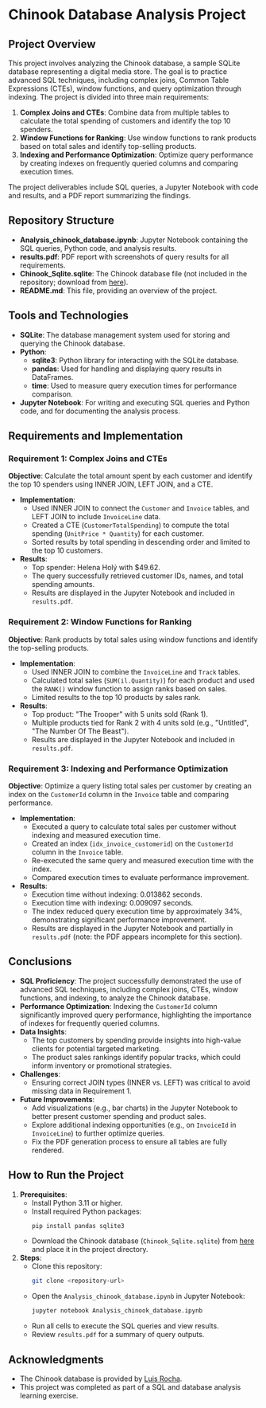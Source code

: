 # Chinook Database Analysis Project

## Project Overview
This project involves analyzing the Chinook database, a sample SQLite database representing a digital media store. The goal is to practice advanced SQL techniques, including complex joins, Common Table Expressions (CTEs), window functions, and query optimization through indexing. The project is divided into three main requirements:

1. **Complex Joins and CTEs**: Combine data from multiple tables to calculate the total spending of customers and identify the top 10 spenders.
2. **Window Functions for Ranking**: Use window functions to rank products based on total sales and identify top-selling products.
3. **Indexing and Performance Optimization**: Optimize query performance by creating indexes on frequently queried columns and comparing execution times.

The project deliverables include SQL queries, a Jupyter Notebook with code and results, and a PDF report summarizing the findings.

## Repository Structure
- **Analysis_chinook_database.ipynb**: Jupyter Notebook containing the SQL queries, Python code, and analysis results.
- **results.pdf**: PDF report with screenshots of query results for all requirements.
- **Chinook_Sqlite.sqlite**: The Chinook database file (not included in the repository; download from [here](https://github.com/lerocha/chinook-database)).
- **README.md**: This file, providing an overview of the project.

## Tools and Technologies
- **SQLite**: The database management system used for storing and querying the Chinook database.
- **Python**:
  - **sqlite3**: Python library for interacting with the SQLite database.
  - **pandas**: Used for handling and displaying query results in DataFrames.
  - **time**: Used to measure query execution times for performance comparison.
- **Jupyter Notebook**: For writing and executing SQL queries and Python code, and for documenting the analysis process.

## Requirements and Implementation

### Requirement 1: Complex Joins and CTEs
**Objective**: Calculate the total amount spent by each customer and identify the top 10 spenders using INNER JOIN, LEFT JOIN, and a CTE.

- **Implementation**:
  - Used INNER JOIN to connect the `Customer` and `Invoice` tables, and LEFT JOIN to include `InvoiceLine` data.
  - Created a CTE (`CustomerTotalSpending`) to compute the total spending (`UnitPrice * Quantity`) for each customer.
  - Sorted results by total spending in descending order and limited to the top 10 customers.
- **Results**:
  - Top spender: Helena Holý with $49.62.
  - The query successfully retrieved customer IDs, names, and total spending amounts.
  - Results are displayed in the Jupyter Notebook and included in `results.pdf`.

### Requirement 2: Window Functions for Ranking
**Objective**: Rank products by total sales using window functions and identify the top-selling products.

- **Implementation**:
  - Used INNER JOIN to combine the `InvoiceLine` and `Track` tables.
  - Calculated total sales (`SUM(il.Quantity)`) for each product and used the `RANK()` window function to assign ranks based on sales.
  - Limited results to the top 10 products by sales rank.
- **Results**:
  - Top product: "The Trooper" with 5 units sold (Rank 1).
  - Multiple products tied for Rank 2 with 4 units sold (e.g., "Untitled", "The Number Of The Beast").
  - Results are displayed in the Jupyter Notebook and included in `results.pdf`.

### Requirement 3: Indexing and Performance Optimization
**Objective**: Optimize a query listing total sales per customer by creating an index on the `CustomerId` column in the `Invoice` table and comparing performance.

- **Implementation**:
  - Executed a query to calculate total sales per customer without indexing and measured execution time.
  - Created an index (`idx_invoice_customerid`) on the `CustomerId` column in the `Invoice` table.
  - Re-executed the same query and measured execution time with the index.
  - Compared execution times to evaluate performance improvement.
- **Results**:
  - Execution time without indexing: 0.013862 seconds.
  - Execution time with indexing: 0.009097 seconds.
  - The index reduced query execution time by approximately 34%, demonstrating significant performance improvement.
  - Results are displayed in the Jupyter Notebook and partially in `results.pdf` (note: the PDF appears incomplete for this section).

## Conclusions
- **SQL Proficiency**: The project successfully demonstrated the use of advanced SQL techniques, including complex joins, CTEs, window functions, and indexing, to analyze the Chinook database.
- **Performance Optimization**: Indexing the `CustomerId` column significantly improved query performance, highlighting the importance of indexes for frequently queried columns.
- **Data Insights**:
  - The top customers by spending provide insights into high-value clients for potential targeted marketing.
  - The product sales rankings identify popular tracks, which could inform inventory or promotional strategies.
- **Challenges**:
  - Ensuring correct JOIN types (INNER vs. LEFT) was critical to avoid missing data in Requirement 1.
- **Future Improvements**:
  - Add visualizations (e.g., bar charts) in the Jupyter Notebook to better present customer spending and product sales.
  - Explore additional indexing opportunities (e.g., on `InvoiceId` in `InvoiceLine`) to further optimize queries.
  - Fix the PDF generation process to ensure all tables are fully rendered.

## How to Run the Project
1. **Prerequisites**:
   - Install Python 3.11 or higher.
   - Install required Python packages:
     ```bash
     pip install pandas sqlite3
     ```
   - Download the Chinook database (`Chinook_Sqlite.sqlite`) from [here](https://github.com/lerocha/chinook-database) and place it in the project directory.
2. **Steps**:
   - Clone this repository:
     ```bash
     git clone <repository-url>
     ```
   - Open the `Analysis_chinook_database.ipynb` in Jupyter Notebook:
     ```bash
     jupyter notebook Analysis_chinook_database.ipynb
     ```
   - Run all cells to execute the SQL queries and view results.
   - Review `results.pdf` for a summary of query outputs.

## Acknowledgments
- The Chinook database is provided by [Luis Rocha](https://github.com/lerocha/chinook-database).
- This project was completed as part of a SQL and database analysis learning exercise.
